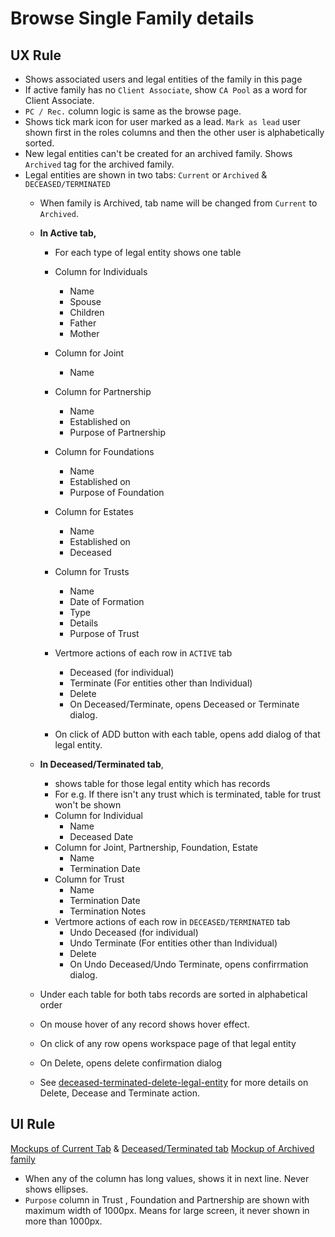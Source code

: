# Browse Single Family details

## UX Rule

- Shows associated users and legal entities of the family in this page
- If active family has no `Client Associate`, show `CA Pool` as a word for Client Associate.
- `PC / Rec.` column logic is same as the browse page.
- Shows tick mark icon for user marked as a lead. `Mark as lead` user shown first in the roles columns and then the other user is alphabetically sorted.
- New legal entities can't be created for an archived family. Shows `Archived` tag for the archived family.
- Legal entities are shown in two tabs: `Current` or `Archived` & `DECEASED/TERMINATED`
  - When family is Archived, tab name will be changed from `Current` to `Archived`.
  - **In Active tab,**
    - For each type of legal entity shows one table

    - Column for Individuals
      - Name
      - Spouse
      - Children
      - Father
      - Mother

    - Column for Joint
      - Name

    - Column for Partnership
      - Name
      - Established on
      - Purpose of Partnership

    - Column for Foundations
      - Name
      - Established on
      - Purpose of Foundation

    - Column for Estates
      - Name
      - Established on
      - Deceased

    - Column for Trusts
      - Name
      - Date of Formation
      - Type
      - Details
      - Purpose of Trust

    - Vertmore actions of each row in `ACTIVE` tab
      - Deceased (for individual)
      - Terminate (For entities other than Individual)
      - Delete
      - On Deceased/Terminate, opens Deceased or Terminate dialog.
    - On click of ADD button with each table, opens add dialog of that legal entity.

  - **In Deceased/Terminated tab**, 
    - shows table for those legal entity which has records 
    - For e.g. If there isn't any trust which is terminated, table for trust won't be shown
    - Column for Individual
      - Name
      - Deceased Date
    - Column for Joint, Partnership, Foundation, Estate
      - Name
      - Termination Date
    - Column for Trust
      - Name
      - Termination Date
      - Termination Notes
    - Vertmore actions of each row in `DECEASED/TERMINATED` tab
      - Undo Deceased (for individual)
      - Undo Terminate (For entities other than Individual)
      - Delete
      - On Undo Deceased/Undo Terminate, opens confirrmation dialog.

  - Under each table for both tabs records are sorted in alphabetical order
  - On mouse hover of any record shows hover effect.
  - On click of any row opens workspace page of that legal entity
  -  On Delete, opens delete confirmation dialog
  - See [deceased-terminated-delete-legal-entity](../legal-entities/deceased-terminated-legal-entity) for more details on Delete, Decease and Terminate action.


## UI Rule

[Mockups of Current Tab](https://drive.google.com/file/d/1eBDtFL4SYSucH7CwSWiolf1yNbdKBaLu/view?usp=sharing) & [Deceased/Terminated tab](https://drive.google.com/file/d/11vEMsisFR7SoknPPiLq6ULxZNTNF362Z/view?usp=sharing)
[Mockup of Archived family](https://drive.google.com/file/d/1MQrXe3svdh8SLfAww6qx98csg_PZHGST/view?usp=sharing)

- When any of the column has long values, shows it in next line. Never shows ellipses.
-  `Purpose` column in Trust , Foundation and Partnership are shown with maximum width of 1000px. Means for large screen, it never shown in more than 1000px.